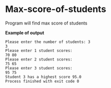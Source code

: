 # Max-score-of-students
Program will find max score of students

**Example of output**
```
Please enter the number of students: 3
3
Please enter 1 student scores: 
70 80
Please enter 2 student scores: 
75 65
Please enter 3 student scores: 
95 75
Student 3 has a highest score 95.0
Process finished with exit code 0
```
